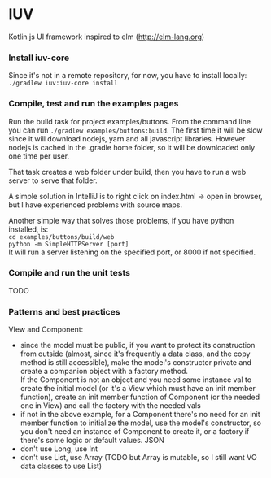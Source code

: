 # IUV #
Kotlin js UI framework inspired to elm 
(http://elm-lang.org)

### Install iuv-core
Since it's not in a remote repository, for now, you have to install locally:  
`./gradlew iuv:iuv-core install`

### Compile, test and run the examples pages
Run the build task for project examples/buttons. From the command line you can run `./gradlew examples/buttons:build`.
The first time it will be slow since it will download nodejs, yarn and all javascript libraries.
However nodejs is cached in the .gradle home folder, so it will be downloaded only one time per user.  

That task creates a web folder under build, then you have to run a web server to serve that folder.  

A simple solution in IntelliJ is to right click on index.html -> open in browser, but I have experienced problems 
with source maps.  

Another simple way that solves those problems, if you have python installed, is:  
`cd examples/buttons/build/web`  
`python -m SimpleHTTPServer [port]`  
It will run a server listening on the specified port, or 8000 if not specified.

### Compile and run the unit tests
TODO 

### Patterns and best practices ###
VIew and Component:
- since the model must be public, if you want to protect its construction from outside (almost, since it's frequently 
a data class, and the copy method is still accessible), make the model's constructor private and create a companion 
object with a factory method.  
If the Component is not an object and you need some instance val to create the initial model (or it's a View which must have 
an init member function), create an init member function of Component (or the needed one in View) and call the factory with the 
needed vals
- if not in the above example, for a Component there's no need for an init member function to initialize the model, use
the model's constructor, so you don't need an instance of Component to create it, or a factory if there's some logic
or default values.
JSON
- don't use Long, use Int
- don't use List, use Array (TODO but Array is mutable, so I still want VO data classes to use List) 

